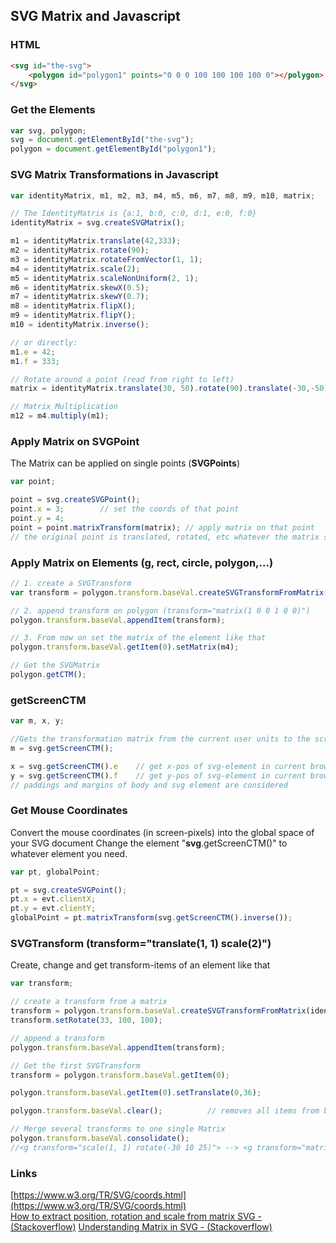 ## SVG Matrix and Javascript

### HTML
```html
<svg id="the-svg">
    <polygon id="polygon1" points="0 0 0 100 100 100 100 0"></polygon>
</svg>
```

### Get the Elements
```javascript
var svg, polygon;
svg = document.getElementById("the-svg");
polygon = document.getElementById("polygon1");

```

### SVG Matrix Transformations in Javascript
```javascript
var identityMatrix, m1, m2, m3, m4, m5, m6, m7, m8, m9, m10, matrix;

// The IdentityMatrix is {a:1, b:0, c:0, d:1, e:0, f:0}
identityMatrix = svg.createSVGMatrix();		

m1 = identityMatrix.translate(42,333);
m2 = identityMatrix.rotate(90);
m3 = identityMatrix.rotateFromVector(1, 1);
m4 = identityMatrix.scale(2);
m5 = identityMatrix.scaleNonUniform(2, 1);
m6 = identityMatrix.skewX(0.5);
m7 = identityMatrix.skewY(0.7);
m8 = identityMatrix.flipX();
m9 = identityMatrix.flipY();
m10 = identityMatrix.inverse();

// or directly:
m1.e = 42;
m1.f = 333;

// Rotate around a point (read from right to left)
matrix = identityMatrix.translate(30, 50).rotate(90).translate(-30,-50);

// Matrix Multiplication
m12 = m4.multiply(m1);

```
	

### Apply Matrix on SVGPoint
The Matrix can be applied on single points (**SVGPoints**) 
```javascript
var point; 

point = svg.createSVGPoint();
point.x = 3;		// set the coords of that point
point.y = 4;		
point = point.matrixTransform(matrix); // apply matrix on that point
// the original point is translated, rotated, etc whatever the matrix says.

```

### Apply Matrix on Elements (g, rect, circle, polygon,...)

```javascript
// 1. create a SVGTransform
var transform = polygon.transform.baseVal.createSVGTransformFromMatrix(identityMatrix);

// 2. append transform on polygon (transform="matrix(1 0 0 1 0 0)")
polygon.transform.baseVal.appendItem(transform);

// 3. From now on set the matrix of the element like that
polygon.transform.baseVal.getItem(0).setMatrix(m4);

// Get the SVGMatrix
polygon.getCTM();

```

### getScreenCTM
```javascript
var m, x, y; 

//Gets the transformation matrix from the current user units to the screen coordinate system.
m = svg.getScreenCTM(); 	

x = svg.getScreenCTM().e	// get x-pos of svg-element in current browser 	
y = svg.getScreenCTM().f 	// get y-pos of svg-element in current browser
// paddings and margins of body and svg element are considered

```


### Get Mouse Coordinates 
Convert the mouse coordinates (in screen-pixels) into the global space of your SVG document
Change the element "**svg**.getScreenCTM()" to whatever element you need.
```javascript
var pt, globalPoint; 

pt = svg.createSVGPoint();
pt.x = evt.clientX;
pt.y = evt.clientY;
globalPoint = pt.matrixTransform(svg.getScreenCTM().inverse());

```

### SVGTransform (transform="translate(1, 1) scale(2)")
Create, change and get transform-items of an element like that

```javascript
var transform;

// create a transform from a matrix
transform = polygon.transform.baseVal.createSVGTransformFromMatrix(identityMatrix);
transform.setRotate(33, 100, 100);

// append a transform
polygon.transform.baseVal.appendItem(transform);

// Get the first SVGTransform
transform = polygon.transform.baseVal.getItem(0);

polygon.transform.baseVal.getItem(0).setTranslate(0,36);

polygon.transform.baseVal.clear();			// removes all items from baseVal, Matrix is still applied?

// Merge several transforms to one single Matrix
polygon.transform.baseVal.consolidate();	
//<g transform="scale(1, 1) rotate(-30 10 25)"> --> <g transform="matrix(?,?,?,?,?,?)">

```




### Links
[https://www.w3.org/TR/SVG/coords.html](https://www.w3.org/TR/SVG/coords.html)<br>
[How to extract position, rotation and scale from matrix SVG -(Stackoverflow)](http://stackoverflow.com/questions/16359246/how-to-extract-position-rotation-and-scale-from-matrix-svg)
[Understanding Matrix in SVG - (Stackoverflow)](http://stackoverflow.com/questions/31281515/understanding-matrix-in-svg)




